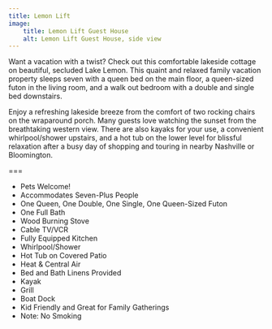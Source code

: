 ```yaml
---
title: Lemon Lift
image:
    title: Lemon Lift Guest House
    alt: Lemon Lift Guest House, side view
---
```

Want a vacation with a twist? Check out this comfortable lakeside cottage on beautiful, secluded Lake Lemon. This quaint and relaxed family vacation property sleeps seven with a queen bed on the main floor, a queen-sized futon in the living room, and a walk out bedroom with a double and single bed downstairs.

Enjoy a refreshing lakeside breeze from the comfort of two rocking chairs on the wraparound porch. Many guests love watching the sunset from the breathtaking western view. There are also kayaks for your use, a convenient whirlpool/shower upstairs, and a hot tub on the lower level for blissful relaxation after a busy day of shopping and touring in nearby Nashville or Bloomington.

===

- Pets Welcome!
- Accommodates Seven-Plus People
- One Queen, One Double, One Single, One Queen-Sized Futon
- One Full Bath
- Wood Burning Stove
- Cable TV/VCR
- Fully Equipped Kitchen
- Whirlpool/Shower
- Hot Tub on Covered Patio
- Heat & Central Air
- Bed and Bath Linens Provided
- Kayak
- Grill
- Boat Dock
- Kid Friendly and Great for Family Gatherings
- Note: No Smoking
